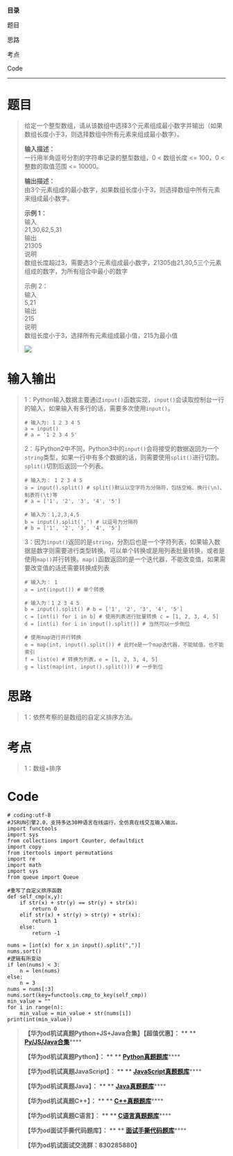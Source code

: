 **目录**

题目

思路

考点

Code

* * *

# 题目

> 给定一个整型数组，请从该数组中选择3个元素组成最小数字并输出（如果数组长度小于3，则选择数组中所有元素来组成最小数字）。
>
> **输入描述：**  
>  一行用半角逗号分割的字符串记录的整型数组，0 < 数组长度 <= 100，0 < 整数的取值范围 <= 10000。
>
> **输出描述：**  
>  由3个元素组成的最小数字，如果数组长度小于3，则选择数组中所有元素来组成最小数字。
>
> **示例 1：**  
>  输入  
>  21,30,62,5,31  
>  输出  
>  21305  
>  说明  
>  数组长度超过3，需要选3个元素组成最小数字，21305由21,30,5三个元素组成的数字，为所有组合中最小的数字
>
> 示例 2：  
>  输入  
>  5,21  
>  输出  
>  215  
>  说明  
>  数组长度小于3，选择所有元素组成最小值，215为最小值
>
> ![](https://img-blog.csdnimg.cn/5d043768546f432f926ac9117d97f232.jpeg)

#  输入输出

>
> 1：Python输入数据主要通过`input()`函数实现，`input()`会读取控制台一行的输入，如果输入有多行的话，需要多次使用`input()`。
>  
>  
>     # 输入为: 1 2 3 4 5
>     a = input()
>     # a = '1 2 3 4 5'
>
>
> 2：与Python2中不同，Python3中的`input()`会将接受的数据返回为一个`string`类型，如果一行中有多个数据的话，则需要使用`split()`进行切割。`split()`切割后返回一个列表。
>  
>  
>     # 输入为： 1 2 3 4 5
>     a = input().split() # split()默认以空字符为分隔符，包括空格、换行(\n)、制表符(\t)等
>     # a = ['1', '2', '3', '4', '5']
>  
>     # 输入为：1,2,3,4,5
>     b = input().split(',') # 以逗号为分隔符
>     # b = ['1', '2', '3', '4', '5']
>
>
> 3：因为`input()`返回的是`string`，分割后也是一个字符列表，如果输入数据是数字则需要进行类型转换。可以单个转换或是用列表批量转换，或者是使用`map()`并行转换。`map()`函数返回的是一个迭代器，不能改变值，如果需要改变值的话还需要转换成列表
>  
>  
>     # 输入为： 1
>     a = int(input()) # 单个转换
>  
>     # 输入为：1 2 3 4 5
>     b = input().split() # b = ['1', '2', '3', '4', '5']
>     c = [int(i) for i in b] # 使用列表进行批量转换 c = [1, 2, 3, 4, 5]
>     d = [int(i) for i in input().split()] # 当然可以一步倒位
>  
>     # 使用map进行并行转换
>     e = map(int, input().split()) # 此时e是一个map迭代器，不能赋值，也不能索引
>     f = list(e) # 转换为列表，e = [1, 2, 3, 4, 5]
>     g = list(map(int, input().split())) # 一步到位

# 思路

> 1：依然考察的是数组的自定义排序方法。

# 考点

> 1：数组+排序

# Code

    
    
    # coding:utf-8
    #JSRUN引擎2.0，支持多达30种语言在线运行，全仿真在线交互输入输出。 
    import functools
    import sys
    from collections import Counter, defaultdict
    import copy
    from itertools import permutations
    import re
    import math
    import sys
    from queue import Queue
    
    #重写了自定义排序函数
    def self_cmp(x,y):
        if str(x) + str(y) == str(y) + str(x):
            return 0
        elif str(x) + str(y) > str(y) + str(x):
            return 1
        else:
            return -1
     
    nums = [int(x) for x in input().split(",")]
    nums.sort()
    #逻辑有所变动
    if len(nums) < 3:
        n = len(nums)
    else:
        n = 3
    nums = nums[:3]
    nums.sort(key=functools.cmp_to_key(self_cmp))
    min_value = ""
    for i in range(n):
        min_value = min_value + str(nums[i])
    print(int(min_value))
     
    
    

> **【华为od机试真题Python+JS+Java合集】【超值优惠】： ** **
> **[Py/JS/Java合集](https://blog.csdn.net/misayaaaaa/category_12258991.html
> "Py/JS/Java合集")********
>
> **【华为od机试真题Python】： ** **
> **[Python真题题库](https://blog.csdn.net/misayaaaaa/category_12111005.html
> "Python真题题库")********
>
> **【华为od机试真题JavaScript】： ** **
> **[JavaScript真题题库](https://blog.csdn.net/misayaaaaa/category_12199270.html
> "JavaScript真题题库")********
>
> **【华为od机试真题Java】： ** **
> **[Java真题题库](https://blog.csdn.net/misayaaaaa/category_12111006.html
> "Java真题题库")********
>
> **【华为od机试真题C++】： ** **
> **[C++真题题库](https://blog.csdn.net/misayaaaaa/category_12036814.html
> "C++真题题库")********
>
> **【华为od机试真题C语言】： ** **
> **[C语言真题题库](https://blog.csdn.net/misayaaaaa/category_12217917.html
> "C语言真题题库")********
>
> **【华为od面试手撕代码题库】： ** **
> **[面试手撕代码题库](https://renjie.blog.csdn.net/article/details/130419388
> "面试手撕代码题库")********
>
> **【华为od机试面试交流群：830285880】**

